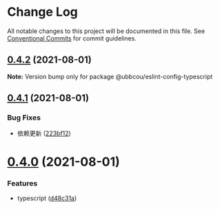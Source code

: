 # Change Log

All notable changes to this project will be documented in this file.
See [Conventional Commits](https://conventionalcommits.org) for commit guidelines.

## [0.4.2](https://github.com/ubbcou/eslint-config/compare/v0.4.1...v0.4.2) (2021-08-01)

**Note:** Version bump only for package @ubbcou/eslint-config-typescript





## [0.4.1](https://github.com/ubbcou/eslint-config/compare/v0.4.0...v0.4.1) (2021-08-01)


### Bug Fixes

* 依赖更新 ([223bf12](https://github.com/ubbcou/eslint-config/commit/223bf129016a76ee73d5b38443872e394691b1fa))





# [0.4.0](https://github.com/ubbcou/eslint-config/compare/v0.3.0...v0.4.0) (2021-08-01)


### Features

* typescript ([d48c31a](https://github.com/ubbcou/eslint-config/commit/d48c31acd4c429b747ab5100a53eab789b1c5f8d))
